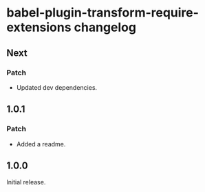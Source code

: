 # babel-plugin-transform-require-extensions changelog

## Next

### Patch

- Updated dev dependencies.

## 1.0.1

### Patch

- Added a readme.

## 1.0.0

Initial release.
